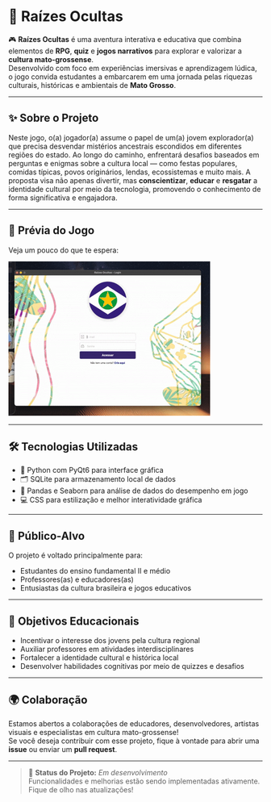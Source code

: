 # 🌱 Raízes Ocultas

🎮 **Raízes Ocultas** é uma aventura interativa e educativa que combina elementos de **RPG**, **quiz** e **jogos narrativos** para explorar e valorizar a **cultura mato-grossense**.  
Desenvolvido com foco em experiências imersivas e aprendizagem lúdica, o jogo convida estudantes a embarcarem em uma jornada pelas riquezas culturais, históricas e ambientais de **Mato Grosso**.

---

## ✨ Sobre o Projeto

Neste jogo, o(a) jogador(a) assume o papel de um(a) jovem explorador(a) que precisa desvendar mistérios ancestrais escondidos em diferentes regiões do estado. Ao longo do caminho, enfrentará desafios baseados em perguntas e enigmas sobre a cultura local — como festas populares, comidas típicas, povos originários, lendas, ecossistemas e muito mais.
A proposta visa não apenas divertir, mas **conscientizar**, **educar** e **resgatar** a identidade cultural por meio da tecnologia, promovendo o conhecimento de forma significativa e engajadora.

---

## 🎥 Prévia do Jogo

Veja um pouco do que te espera:

![Gameplay Preview](preview/Raizes-ocultas.gif)


---

## 🛠️ Tecnologias Utilizadas

- 🐍 Python com PyQt6 para interface gráfica
- 🗂️ SQLite para armazenamento local de dados
- 🐼 Pandas e Seaborn para análise de dados do desempenho em jogo
- 💻 CSS para estilização e melhor interatividade gráfica 
---

## 🎯 Público-Alvo

O projeto é voltado principalmente para:

- Estudantes do ensino fundamental II e médio  
- Professores(as) e educadores(as)  
- Entusiastas da cultura brasileira e jogos educativos  

---

## 🧠 Objetivos Educacionais

- Incentivar o interesse dos jovens pela cultura regional  
- Auxiliar professores em atividades interdisciplinares  
- Fortalecer a identidade cultural e histórica local  
- Desenvolver habilidades cognitivas por meio de quizzes e desafios  

---

## 🌍 Colaboração

Estamos abertos a colaborações de educadores, desenvolvedores, artistas visuais e especialistas em cultura mato-grossense!  
Se você deseja contribuir com esse projeto, fique à vontade para abrir uma **issue** ou enviar um **pull request**.  

---

> 🚧 **Status do Projeto:** _Em desenvolvimento_  
> Funcionalidades e melhorias estão sendo implementadas ativamente. Fique de olho nas atualizações!
